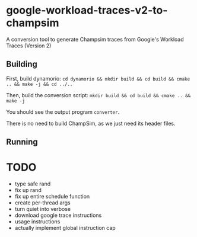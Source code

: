 # google-workload-traces-v2-to-champsim
A conversion tool to generate Champsim traces from Google's Workload Traces (Version 2)

## Building

First, build dynamorio:
`cd dynamorio && mkdir build && cd build && cmake .. && make -j && cd ../..`

Then, build the conversion script:
`mkdir build && cd build && cmake .. && make -j`

You should see the output program `converter`. 

There is no need to build ChampSim, as we just need its header files.

## Running

# TODO
* type safe rand
* fix up rand
* fix up entire schedule function
* create per-thread args
* turn quiet into verbose
* download google trace instructions
* usage instructions
* actually implement global instruction cap